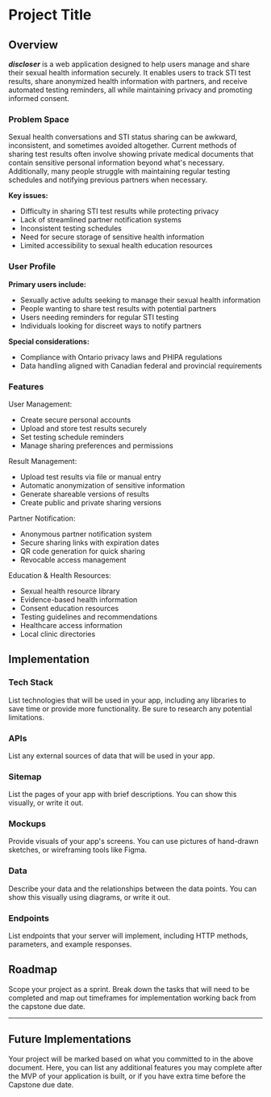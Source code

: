 # Project Title

## Overview

**_discloser_** is a web application designed to help users manage and share their sexual health information securely. It enables users to track STI test results, share anonymized health information with partners, and receive automated testing reminders, all while maintaining privacy and promoting informed consent.

### Problem Space

Sexual health conversations and STI status sharing can be awkward, inconsistent, and sometimes avoided altogether. Current methods of sharing test results often involve showing private medical documents that contain sensitive personal information beyond what's necessary. Additionally, many people struggle with maintaining regular testing schedules and notifying previous partners when necessary.

**Key issues:**

- Difficulty in sharing STI test results while protecting privacy
- Lack of streamlined partner notification systems
- Inconsistent testing schedules
- Need for secure storage of sensitive health information
- Limited accessibility to sexual health education resources

### User Profile

**Primary users include:**

- Sexually active adults seeking to manage their sexual health information
- People wanting to share test results with potential partners
- Users needing reminders for regular STI testing
- Individuals looking for discreet ways to notify partners

**Special considerations:**

- Compliance with Ontario privacy laws and PHIPA regulations
- Data handling aligned with Canadian federal and provincial requirements

### Features

User Management:

- Create secure personal accounts
- Upload and store test results securely
- Set testing schedule reminders
- Manage sharing preferences and permissions

Result Management:

- Upload test results via file or manual entry
- Automatic anonymization of sensitive information
- Generate shareable versions of results
- Create public and private sharing versions

Partner Notification:

- Anonymous partner notification system
- Secure sharing links with expiration dates
- QR code generation for quick sharing
- Revocable access management

Education & Health Resources:

- Sexual health resource library
- Evidence-based health information
- Consent education resources
- Testing guidelines and recommendations
- Healthcare access information
- Local clinic directories

## Implementation

### Tech Stack

List technologies that will be used in your app, including any libraries to save time or provide more functionality. Be sure to research any potential limitations.

### APIs

List any external sources of data that will be used in your app.

### Sitemap

List the pages of your app with brief descriptions. You can show this visually, or write it out.

### Mockups

Provide visuals of your app's screens. You can use pictures of hand-drawn sketches, or wireframing tools like Figma.

### Data

Describe your data and the relationships between the data points. You can show this visually using diagrams, or write it out.

### Endpoints

List endpoints that your server will implement, including HTTP methods, parameters, and example responses.

## Roadmap

Scope your project as a sprint. Break down the tasks that will need to be completed and map out timeframes for implementation working back from the capstone due date.

---

## Future Implementations

Your project will be marked based on what you committed to in the above document. Here, you can list any additional features you may complete after the MVP of your application is built, or if you have extra time before the Capstone due date.
